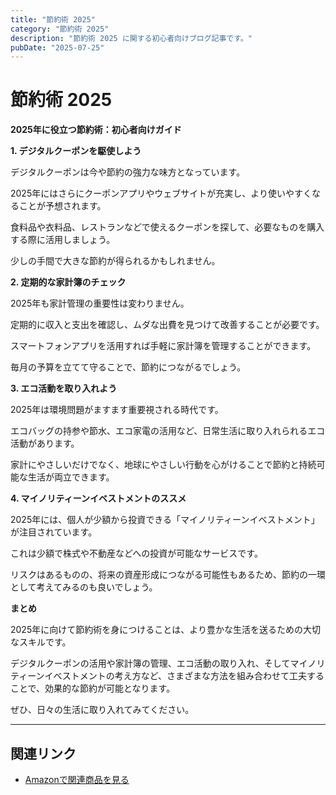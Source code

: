 ```yaml
---
title: "節約術 2025"
category: "節約術 2025"
description: "節約術 2025 に関する初心者向けブログ記事です。"
pubDate: "2025-07-25"
---
```


# 節約術 2025

**2025年に役立つ節約術：初心者向けガイド**

**1. デジタルクーポンを駆使しよう**

デジタルクーポンは今や節約の強力な味方となっています。

2025年にはさらにクーポンアプリやウェブサイトが充実し、より使いやすくなることが予想されます。

食料品や衣料品、レストランなどで使えるクーポンを探して、必要なものを購入する際に活用しましょう。

少しの手間で大きな節約が得られるかもしれません。



**2. 定期的な家計簿のチェック**

2025年も家計管理の重要性は変わりません。

定期的に収入と支出を確認し、ムダな出費を見つけて改善することが必要です。

スマートフォンアプリを活用すれば手軽に家計簿を管理することができます。

毎月の予算を立てて守ることで、節約につながるでしょう。



**3. エコ活動を取り入れよう**

2025年は環境問題がますます重要視される時代です。

エコバッグの持参や節水、エコ家電の活用など、日常生活に取り入れられるエコ活動があります。

家計にやさしいだけでなく、地球にやさしい行動を心がけることで節約と持続可能な生活が両立できます。



**4. マイノリティーンイベストメントのススメ**

2025年には、個人が少額から投資できる「マイノリティーンイベストメント」が注目されています。

これは少額で株式や不動産などへの投資が可能なサービスです。

リスクはあるものの、将来の資産形成につながる可能性もあるため、節約の一環として考えてみるのも良いでしょう。



**まとめ**

2025年に向けて節約術を身につけることは、より豊かな生活を送るための大切なスキルです。

デジタルクーポンの活用や家計簿の管理、エコ活動の取り入れ、そしてマイノリティーンイベストメントの考え方など、さまざまな方法を組み合わせて工夫することで、効果的な節約が可能となります。

ぜひ、日々の生活に取り入れてみてください。



---

## 関連リンク

- [Amazonで関連商品を見る](https://www.amazon.co.jp/s?k=%E7%AF%80%E7%B4%84%E8%A1%93+2025&tag=autowritehubai-22)
